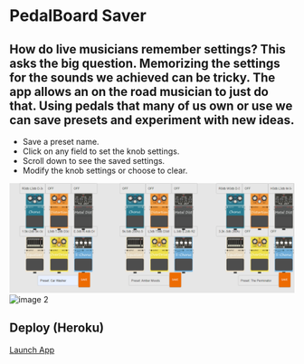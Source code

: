 # PedalBoard Saver

## How do live musicians remember settings? This asks the big question. Memorizing the settings for the sounds we achieved can be tricky. The app allows an on the road musician to just do that. Using pedals that many of us own or use we can save presets and experiment with new ideas. 

* Save a preset name.
* Click on any field to set the knob settings.
* Scroll down to see the saved settings.
* Modify the knob settings or choose to clear.

![image 1](./demo/expedal.png) 
![image 2](./demo/pedalshow.gif) 


## Deploy (Heroku)

<a href="https://polar-fortress-83075.herokuapp.com/"
target="_blank">Launch App</a>

